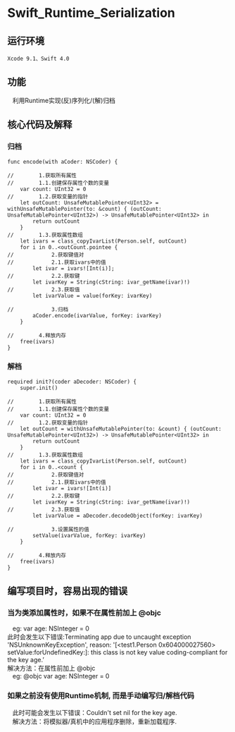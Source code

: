 # Swift_Runtime_Serialization
## 运行环境
    Xcode 9.1、Swift 4.0
## 功能
    利用Runtime实现(反)序列化/(解)归档
## 核心代码及解释
### 归档
    func encode(with aCoder: NSCoder) {
        
    //        1.获取所有属性
    //        1.1.创建保存属性个数的变量
        var count: UInt32 = 0
    //        1.2.获取变量的指针
        let outCount: UnsafeMutablePointer<UInt32> = withUnsafeMutablePointer(to: &count) { (outCount: UnsafeMutablePointer<UInt32>) -> UnsafeMutablePointer<UInt32> in
            return outCount
        }
    //        1.3.获取属性数组
        let ivars = class_copyIvarList(Person.self, outCount)
        for i in 0..<outCount.pointee {
    //            2.获取键值对
    //            2.1.获取ivars中的值
            let ivar = ivars![Int(i)];
    //            2.2.获取键
            let ivarKey = String(cString: ivar_getName(ivar)!)
    //            2.3.获取值
            let ivarValue = value(forKey: ivarKey)
            
    //            3.归档
            aCoder.encode(ivarValue, forKey: ivarKey)
        }
        
    //        4.释放内存
        free(ivars)
    }
### 解档
    required init?(coder aDecoder: NSCoder) {
        super.init()
        
    //        1.获取所有属性
    //        1.1.创建保存属性个数的变量
        var count: UInt32 = 0
    //        1.2.获取变量的指针
        let outCount = withUnsafeMutablePointer(to: &count) { (outCount: UnsafeMutablePointer<UInt32>) -> UnsafeMutablePointer<UInt32> in
            return outCount
        }
    //        1.3.获取属性数组
        let ivars = class_copyIvarList(Person.self, outCount)
        for i in 0..<count {
    //            2.获取键值对
    //            2.1.获取ivars中的值
            let ivar = ivars![Int(i)]
    //            2.2.获取键
            let ivarKey = String(cString: ivar_getName(ivar)!)
    //            2.3.获取值
            let ivarValue = aDecoder.decodeObject(forKey: ivarKey)
            
    //            3.设置属性的值
            setValue(ivarValue, forKey: ivarKey)
        }
        
    //        4.释放内存
        free(ivars)
    }
    
## 编写项目时，容易出现的错误
### 当为类添加属性时，如果不在属性前加上 @objc
    eg: var age: NSInteger = 0 <br>
    此时会发生以下错误:Terminating app due to uncaught exception 'NSUnknownKeyException', reason: '[<test1.Person 0x604000027560> setValue:forUndefinedKey:]: this class is not key value coding-compliant for the key age.’<br>
    解决方法：在属性前加上 @objc <br>
    eg: @objc var age: NSInteger = 0 <br>
### 如果之前没有使用Runtime机制, 而是手动编写归/解档代码
    此时可能会发生以下错误：Couldn't set nil for the key age.<br>
    解决方法：将模拟器/真机中的应用程序删除，重新加载程序.<br>
